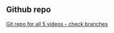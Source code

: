 ## Github repo

[Git repo for all 5 videos - check branches](https://github.com/aviflombaum/todo-mvc-lv)
